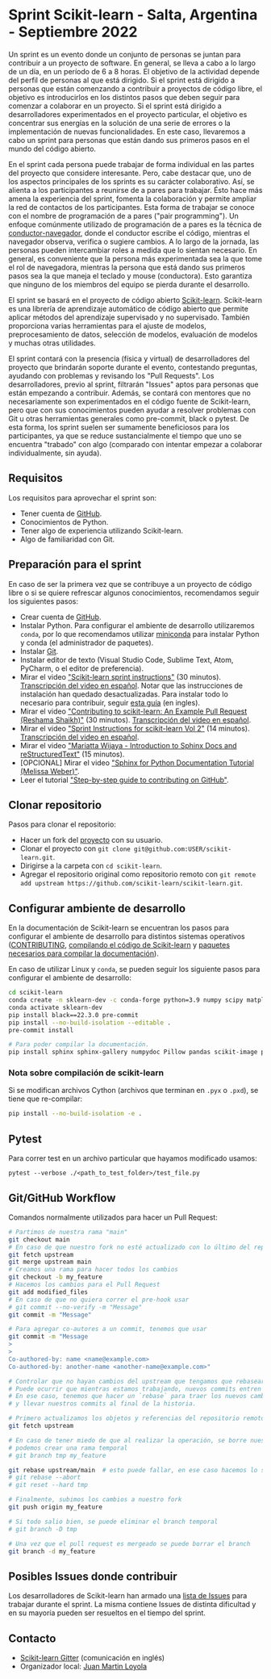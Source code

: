 # Sprint Scikit-learn - Salta, Argentina - Septiembre 2022

Un sprint es un evento donde un conjunto de personas se juntan para contribuir a un proyecto de software. En general, se lleva a cabo a lo largo de un día, en un período de 6 a 8 horas. El objetivo de la actividad depende del perfil de personas al que está dirigido. Si el sprint está dirigido a personas que están comenzando a contribuir a proyectos de código libre, el objetivo es introducirlos en los distintos pasos que deben seguir para comenzar a colaborar en un proyecto. Si el sprint está dirigido a desarrolladores experimentados en el proyecto particular, el objetivo es concentrar sus energías en la solución de una serie de errores o la implementación de nuevas funcionalidades. En este caso, llevaremos a cabo un sprint para personas que están dando sus primeros pasos en el mundo del código abierto.

En el sprint cada persona puede trabajar de forma individual en las partes del proyecto que considere interesante. Pero, cabe destacar que, uno de los aspectos principales de los sprints es su carácter colaborativo. Así, se alienta a los participantes a reunirse de a pares para trabajar. Ésto hace más amena la experiencia del sprint, fomenta la colaboración y permite ampliar la red de contactos de los participantes. Esta forma de trabajar se conoce con el nombre de programación de a pares ("pair programming"). Un enfoque comúnmente utilizado de programación de a pares es la técnica de [conductor-navegador](https://medium.com/@weblab_tech/pair-programming-guide-a76ca43ff389), donde el conductor escribe el código, mientras el navegador observa, verifica o sugiere cambios. A lo largo de la jornada, las personas pueden intercambiar roles a medida que lo sientan necesario. En general, es conveniente que la persona más experimentada sea la que tome el rol de navegadora, mientras la persona que está dando sus primeros pasos sea la que maneja el teclado y mouse (conductora). Esto garantiza que ninguno de los miembros del equipo se pierda durante el desarrollo.

El sprint se basará en el proyecto de código abierto [Scikit-learn](https://github.com/scikit-learn/scikit-learn/). Scikit-learn es una librería de aprendizaje automático de código abierto que permite aplicar métodos del aprendizaje supervisado y no supervisado. También proporciona varias herramientas para el ajuste de modelos, preprocesamiento de datos, selección de modelos, evaluación de modelos y muchas otras utilidades.

El sprint contará con la presencia (física y virtual) de desarrolladores del proyecto que brindarán soporte durante el evento, contestando preguntas, ayudando con problemas y revisando los "Pull Requests". Los desarrolladores, previo al sprint, filtrarán "Issues" aptos para personas que están empezando a contribuir. Además, se contará con mentores que no necesariamente son experimentados en el código fuente de Scikit-learn, pero que con sus conocimientos pueden ayudar a resolver problemas con Git u otras herramientas generales como pre-commit, black o pytest. De esta forma, los sprint suelen ser sumamente beneficiosos para los participantes, ya que se reduce sustancialmente el tiempo que uno se encuentra "trabado" con algo (comparado con intentar empezar a colaborar individualmente, sin ayuda).

## Requisitos
Los requisitos para aprovechar el sprint son:
- Tener cuenta de [GitHub](https://github.com/).
- Conocimientos de Python.
- Tener algo de experiencia utilizando Scikit-learn.
- Algo de familiaridad con Git.

## Preparación para el sprint
En caso de ser la primera vez que se contribuye a un proyecto de código libre o si se quiere refrescar algunos conocimientos, recomendamos seguir los siguientes pasos:
- Crear cuenta de [GitHub](https://github.com/).
- Instalar Python. Para configurar el ambiente de desarrollo utilizaremos `conda`, por lo que recomendamos utilizar [miniconda](https://docs.conda.io/en/latest/miniconda.html) para instalar Python y conda (el administrador de paquetes).
- Instalar [Git](https://git-scm.com/).
- Instalar editor de texto (Visual Studio Code, Sublime Text, Atom, PyCharm, o el editor de preferencia).
- Mirar el video ["Scikit-learn sprint instructions"](https://www.youtube.com/watch?v=5OL8XoMMOfA) (30 minutos). [Transcripción del video en español](https://github.com/data-umbrella/data-umbrella-scikit-learn-sprint/blob/master/es/1_transcript_ACM_contributing_sklearn.md). Notar que las instrucciones de instalación han quedado desactualizadas. Para instalar todo lo necesario para contribuir, seguir [esta guía](https://scikit-learn.org/dev/developers/advanced_installation.html) (en ingles).
- Mirar el video ["Contributing to scikit-learn: An Example Pull Request (Reshama Shaikh)"](https://www.youtube.com/watch?v=PU1WyDPGePI) (30 minutos). [Transcripción del video en español](https://github.com/data-umbrella/data-umbrella-scikit-learn-sprint/blob/master/es/2_transcript_RS_example_PR.md).
- Mirar el video ["Sprint Instructions for scikit-learn Vol 2"](https://www.youtube.com/watch?v=p_2Uw2BxdhA) (14 minutos). [Transcripción del video en español](https://github.com/data-umbrella/data-umbrella-scikit-learn-sprint/blob/master/es/3_transcript_ACM_video_vol2.md).
- Mirar el video ["Mariatta Wijaya - Introduction to Sphinx Docs and reStructuredText"](https://www.youtube.com/watch?v=v4eoYpCON_c) (15 minutos).
- [OPCIONAL] Mirar el video ["Sphinx for Python Documentation Tutorial (Melissa Weber)"](https://www.youtube.com/watch?v=tXWscUSYdBs).
- Leer el tutorial ["Step-by-step guide to contributing on GitHub"](https://www.dataschool.io/how-to-contribute-on-github/).

## Clonar repositorio
Pasos para clonar el repositorio:
- Hacer un fork del [proyecto](https://github.com/scikit-learn/scikit-learn) con su usuario.
- Clonar el proyecto con `git clone git@github.com:USER/scikit-learn.git`.
- Dirigirse a la carpeta con `cd scikit-learn`.
- Agregar el repositorio original como repositorio remoto con `git remote add upstream https://github.com/scikit-learn/scikit-learn.git`.

## Configurar ambiente de desarrollo
En la documentación de Scikit-learn se encuentran los pasos para configurar el ambiente de desarrollo para distintos sistemas operativos ([CONTRIBUTING](https://scikit-learn.org/dev/developers/contributing.html#contributing-code), [compilando el código de Scikit-learn](https://scikit-learn.org/dev/developers/advanced_installation.html#building-from-source) y [paquetes necesarios para compilar la documentación](https://scikit-learn.org/stable/developers/contributing.html#documentation)).

En caso de utilizar Linux y `conda`, se pueden seguir los siguiente pasos para configurar el ambiente de desarrollo:
```bash
cd scikit-learn
conda create -n sklearn-dev -c conda-forge python=3.9 numpy scipy matplotlib pytest cython ipykernel jupyter pytest-cov flake8 mypy
conda activate sklearn-dev
pip install black==22.3.0 pre-commit
pip install --no-build-isolation --editable .
pre-commit install

# Para poder compilar la documentación.
pip install sphinx sphinx-gallery numpydoc Pillow pandas scikit-image packaging seaborn sphinx-prompt sphinxext-opengraph
```

### Nota sobre compilación de scikit-learn
Si se modifican archivos Cython (archivos que terminan en `.pyx` o `.pxd`), se tiene que re-compilar:
```bash
pip install --no-build-isolation -e .
```

## Pytest
Para correr test en un archivo particular que hayamos modificado usamos:
```
pytest --verbose ./<path_to_test_folder>/test_file.py
```

## Git/GitHub Workflow
Comandos normalmente utilizados para hacer un Pull Request:
```bash
# Partimos de nuestra rama "main"
git checkout main
# En caso de que nuestro fork no esté actualizado con lo último del repositorio hacemos:
git fetch upstream
git merge upstream main
# Creamos una rama para hacer todos los cambios
git checkout -b my_feature
# Hacemos los cambios para el Pull Request
git add modified_files
# En caso de que no quiera correr el pre-hook usar
# git commit --no-verify -m "Message"
git commit -m "Message"

# Para agregar co-autores a un commit, tenemos que usar
git commit -m "Message
>
>
Co-authored-by: name <name@example.com>
Co-authored-by: another-name <another-name@example.com>"

# Controlar que no hayan cambios del upstream que tengamos que rebasear
# Puede ocurrir que mientras estamos trabajando, nuevos commits entren al repositorio.
# En ese caso, tenemos que hacer un `rebase` para traer los nuevos cambios
# y llevar nuestros commits al final de la historia.

# Primero actualizamos los objetos y referencias del repositorio remoto
git fetch upstream

# En caso de tener miedo de que al realizar la operación, se borre nuestro trabajo
# podemos crear una rama temporal
# git branch tmp my_feature

git rebase upstream/main  # esto puede fallar, en ese caso hacemos lo siguiente
# git rebase --abort
# git reset --hard tmp

# Finalmente, subimos los cambios a nuestro fork
git push origin my_feature

# Si todo salio bien, se puede eliminar el branch temporal
# git branch -D tmp

# Una vez que el pull request es mergeado se puede borrar el branch
git branch -d my_feature
```

## Posibles Issues donde contribuir
Los desarrolladores de Scikit-learn han armado una [lista de Issues](https://github.com/scikit-learn/scikit-learn/issues?q=is%3Aopen+is%3Aissue+label%3ASprint) para trabajar durante el sprint.
La misma contiene Issues de distinta dificultad y en su mayoría pueden ser resueltos en el tiempo del sprint.

## Contacto
- [Scikit-learn Gitter](https://gitter.im/scikit-learn/sprint) (comunicación en inglés)
- Organizador local: [Juan Martin Loyola](mailto:jmloyola@outlook.com)
